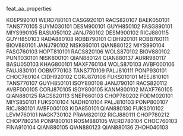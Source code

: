 

feat_aa_properties






KOEP990101
WERD780101
CASG920101
RACS820107
BAEK050101
TANS770105
SUYM030101
DESM900101
GUYH850102
FASG890101
MIYS990105
BASU050102
JANJ780102
DESM900102
RICJ880115
GUYH850103
RADA880108
ROBB790101
CIDH920101
ROBB760111
BIOV880101
JANJ790102
NISK860101
QIAN880122
MIYS990104
FASG760103
HOPT810101
RACS820106
WOLS870102
BIOV880102
PUNT030101
NISK800101
QIAN880124
QIAN880137
AURR980117
BASU050103
KHAG800101
MAXF760104
WOLS870103
AVBF000106
FAUJ830101
OOBM770103
TANS770109
PALJ810111
PONP930101
CHOC760104
CIDH920102
CORJ870106
FUKS010101
MEEJ810101
TANS770107
GUYH850101
ISOY800108
JANJ790101
RACS820112
AVBF000105
CORJ870105
ISOY800105
KANM800102
MAXF760105
QIAN880125
RACS820113
SNEP660103
CHOP780202
FODM020101
MIYS850101
FUKS010104
NADH010104
PALJ810103
PONP800107
RICJ880101
AVBF000103
KIDA850101
QIAN880130
FUKS010102
LEVM760101
NAGK730102
PRAM820102
RICJ880111
CHOP780212
CHOP780214
PONP800101
ROSM880105
WERD780104
CHOC760103
FINA910104
QIAN880105
QIAN880123
QIAN880136
ZHOH040103
